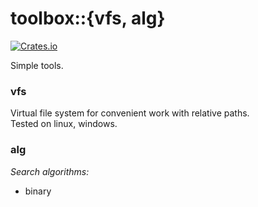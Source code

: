 # toolbox::{vfs, alg}

[![Crates.io](https://img.shields.io/crates/l/toolbox.svg)](https://github.com/torkve/shotwellvfs/blob/master/LICENSE)

Simple tools.

### vfs
Virtual file system for convenient work with relative paths. \
Tested on linux, windows.

### alg
*Search algorithms:*
* binary